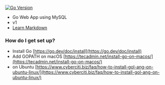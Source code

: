 [![Go Version](https://img.shields.io/badge/go-1.20-brightgreen.svg)](https://go.dev/)

* Go Web App using MySQL
* v1
* [Learn Markdown](https://bitbucket.org/tutorials/markdowndemo)

### How do I get set up? ###

* Install Go [https://go.dev/doc/install](https://go.dev/doc/install)
* Add GOPATH on macOS [https://tecadmin.net/install-go-on-macos/](https://tecadmin.net/install-go-on-macos/)
* on Ubuntu [https://www.cyberciti.biz/faq/how-to-install-gol-ang-on-ubuntu-linux/](https://www.cyberciti.biz/faq/how-to-install-gol-ang-on-ubuntu-linux/) 
